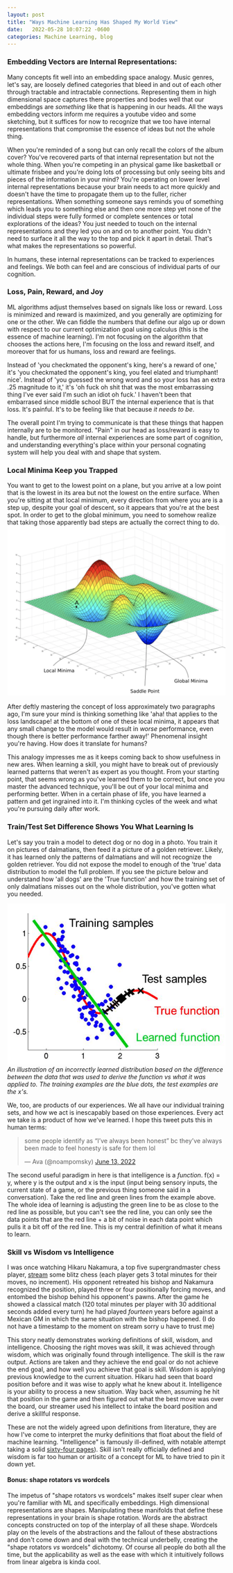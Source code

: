 ```yaml
---
layout: post
title: "Ways Machine Learning Has Shaped My World View"
date:   2022-05-28 10:07:22 -0600
categories: Machine Learning, blog
---
```


### Embedding Vectors are Internal Representations:
<!-- done! -->
<!-- want to say: embedding vectors are internal representations. the way they work is cool and informs me?
We're starting off with embedding vectors, which is kinda too bad cus their the most "mathy" of all these concepts.
Vectors are great  -->

Many concepts fit well into an embedding space analogy. Music genres, let's say, are loosely defined categories that bleed in and out of each other through tractable and intractable connections. Representing them in high dimensional space captures there properties and bodes well that our embeddings are _something_ like that is happening in our heads. All the ways embedding vectors inform me requires a youtube video and some sketching, but it suffices for now to recognize that we too have internal representations that compromise the essence of ideas but not the whole thing.

When you're reminded of a song but can only recall the colors of the album cover? You've recovered parts of that internal representation but not the whole thing. When you're competing in an physical game like basketball or ultimate frisbee and you're doing lots of processing but only seeing bits and pieces of the information in your mind? You're operating on lower level internal representations because your brain needs to act more quickly and doesn't have the time to propagate them up to the fuller, richer representations. When something someone says reminds you of something which leads you to something else and then one more step yet none of the individual steps were fully formed or complete sentences or total explorations of the ideas? You just needed to touch on the internal representations and they led you on and on to another point. You didn't need to surface it all the way to the top and pick it apart in detail. That's what makes the representations so powerful.

In humans, these internal representations can be tracked to experiences and feelings. We both can feel and are conscious of individual parts of our cognition.  

### Loss, Pain, Reward, and Joy
<!-- done! -->
<!-- u can edit ur own reward/loss functions. feelings = signal-->
ML algorithms adjust themselves based on signals like loss or reward. Loss is minimized and reward is maximized, and you generally are optimizing for one or the other. We can fiddle the numbers that define our algo up or down with respect to our current optimization goal using calculus (this is the essence of machine learning). I'm not focusing on the algorithm that chooses the actions here, I'm focusing on the loss and reward itself, and moreover that for us humans, loss and reward are feelings. 

Instead of 'you checkmated the opponent's king, here's a reward of one,' it's 'you checkmated the opponent's king, you feel elated and triumphant! nice'. Instead of 'you guessed the wrong word and so your loss has an extra .25 magnitude to it,' it's 'oh fuck oh shit that was the most embarrassing thing I've ever said I'm such an idiot oh fuck.' I haven't been that embarrased since middle school BUT the internal experience that is that loss. It's painful. It's  to be feeling like that because _it needs to be_. 

The overall point I'm trying to communicate is that these things that happen internally are to be monitored. "Pain" in our head as loss/reward is easy to handle, but furthermore _all_ internal experiences are some part of cognition, and understanding everything's place within your personal cognating system will help you deal with and shape that system.


### Local Minima Keep you Trapped
<!-- done! -->
<!-- explain the concept. then, useful situations for it irl -->

You want to get to the lowest point on a plane, but you arrive at a low point that is the lowest in its area but not the lowest on the entire surface. When you're sitting at that local minimum, every direction from where you are is a step up, despite your goal of descent, so it appears that you're at the best spot. In order to get to the global minimum, you need to somehow realize that taking those apparently bad steps are actually the correct thing to do.  
![](/assets/posts/local_minimum.png)
<!-- In ML this is occurs on the loss landscape - the model optimizes to get the loss to be as low as possible, and in the high dimensional loss landscape it could reach local minima such that it seems like it's hit the least total amount of loss, but in reality there are better orientations the model could take that would have less loss. In my own life, it applies to this loss function idea - if I'm getting better at something and hit a plateau, a teacher might tell me to take steps that seem bad to me but are the route to the global minimum. It relates to feelings, where in order to feel better I might need to feel worse for a bit. How it feels to play piano when I'm a still a noob can be frustrating, but it'll feel way more fun once I'm better. Abandoning an old habit can feel bad at first though overall you'll feel better once it's gone. It's a useful analogy in the moment to comprehend immediate   -->
After deftly mastering the concept of loss approximately two paragraphs ago, I'm sure your mind is thinking something like 'aha! that applies to the loss landscape! at the bottom of one of these local minima, it appears that any small change to the model would result in _worse_ performance, even though there is better performance farther away!' Phenomenal insight you're having. How does it translate for humans?

This analogy impresses me as it keeps coming back to show usefulness in new ares. When learning a skill, you might have to break out of previously learned patterns that weren't as expert as you thought. From your starting point, that seems wrong as you've learned them to be correct, but once you master the advanced technique, you'll be out of your local minima and performing better. When in a certain phase of life, you have learned a pattern and get ingrained into it. I'm thinking cycles of the week and what you're pursuing daily after work.


### Train/Test Set Difference Shows You What Learning Is
Let's say you train a model to detect dog or no dog in a photo. You train it on pictures of dalmatians, then feed it a picture of a golden retriever. Likely, it has learned only the patterns of dalmatians and will not recognize the golden retriever. You did not expose the model to enough of the 'true' data distribution to model the full problem. If you see the picture below and understand how 'all dogs' are the 'True function' and how the training set of only dalmatians misses out on the whole distribution, you've gotten what you needed. 
<!-- You train your model, or you train some skill, on some set of data. Then you go to use this learned behavior, either by applying the model in production or using the skill in a more official setting (a sports tournament, a project at work, or some act of public facing creation, like writing an album or a novel). Whatever information that was digested in training will shape your internal procedure that results the final output. If whatever occurs at test time is radically different than what we prepared with, then the pattern we learned from our training will not succeed. This is just as relevant to ourselves achieving whatever goal (social skills, some sport, understanding a field of research, etc) as it is to models trained on practical datasets. -->

![train_test_set.png](/assets/posts/train_test_set.png)
*An illustration of an incorrectly learned distribution based on the difference between the data that was used to derive the function vs what it was applied to. The training examples are the blue dots, the test examples are the x's.*

We, too, are products of our experiences. We all have our individual training sets, and how we act is inescapably based on those experiences. Every act we take is a product of how we've learned. I hope this tweet puts this in human terms: 

<blockquote class="twitter-tweet"><p lang="en" dir="ltr">some people identify as “I’ve always been honest” bc they’ve always been made to feel honesty is safe for them lol</p>&mdash; Ava (@noampomsky) <a href="https://twitter.com/noampomsky/status/1536393580654256134?ref_src=twsrc%5Etfw">June 13, 2022</a></blockquote> <script async src="https://platform.twitter.com/widgets.js" charset="utf-8"></script>

The second useful paradigm in here is that intelligence is a _function_. f(x) = y, where y is the output and x is the input (input being sensory inputs, the current state of a game, or the previous thing someone said in a conversation). Take the red line and green lines from the example above. The whole idea of learning is adjusting the green line to be as close to the red line as possible, but you can't see the red line, you can only see the data points that are the red line + a bit of noise in each data point which pulls it a bit off of the red line. This is my central definition of what it means to learn. 

### Skill vs Wisdom vs Intelligence 
<!-- done! -->
<!-- def with examples -->

I was once watching Hikaru Nakamura, a top five supergrandmaster chess player, [stream](https://www.twitch.tv/gmhikaru) some blitz chess (each player gets 3 total minutes for their moves, no increment). His opponent retreated his bishop and Nakamura recognized the position, played three or four positionally forcing moves, and entombed the bishop behind his opponent's pawns. After the game he showed a classical match (120 total minutes per player with 30 additional seconds added every turn) he had played _fourteen_ years before against a Mexican GM in which the same situation with the bishop happened. (I do not have a timestamp to the moment on stream sorry u have to trust me)

This story neatly demonstrates working definitions of skill, wisdom, and intelligence. Choosing the right moves was skill, it was achieved through wisdom, which was originally found through intelligence. The skill is the raw output. Actions are taken and they achieve the end goal or do not achieve the end goal, and how well you achieve that goal is skill. Wisdom is applying previous knowledge to the current situation. Hikaru had seen that board position before and it was wise to apply what he knew about it. Intelligence is your ability to process a new situation. Way back when, assuming he hit that position in the game and then figured out what the best move was over the board, our streamer used his intellect to intake the board position and derive a skillful response. 

These are not the widely agreed upon definitions from literature, they are how I've come to interpret the murky definitions that float about the field of machine learning. "Intelligence" is famously ill-defined, with notable attempt taking a solid [sixty-four pages](https://arxiv.org/pdf/1911.01547.pdf)). Skill isn't really officially defined and wisdom is far too human or artisitc of a concept for ML to have tried to pin it down yet.

#### Bonus: shape rotators vs wordcels
<!-- done! -->

The impetus of "shape rotators vs wordcels" makes itself super clear when you're familiar with ML and specifically embeddings. High dimensional representations are shapes. Manipulating these manifolds that define these representations in your brain is shape rotation. Words are the abstract concepts constructed on top of the interplay of all these shape. Wordcels play on the levels of the abstractions and the fallout of these abstractions and don't come down and deal with the technical underbelly, creating the "shape rotators *vs* wordcels" dichotomy. Of course all people do both all the time, but the applicability as well as the ease with which it intuitively follows from linear algebra is kinda cool. 
